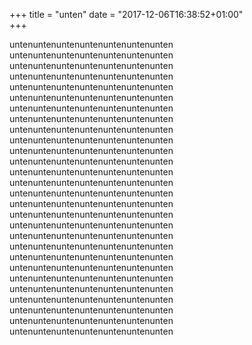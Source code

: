 +++
title = "unten"
date = "2017-12-06T16:38:52+01:00"	
+++

untenuntenuntenuntenuntenuntenunten untenuntenuntenuntenuntenuntenunten untenuntenuntenuntenuntenuntenunten untenuntenuntenuntenuntenuntenunten untenuntenuntenuntenuntenuntenunten untenuntenuntenuntenuntenuntenunten untenuntenuntenuntenuntenuntenunten untenuntenuntenuntenuntenuntenunten untenuntenuntenuntenuntenuntenunten untenuntenuntenuntenuntenuntenunten untenuntenuntenuntenuntenuntenunten untenuntenuntenuntenuntenuntenunten untenuntenuntenuntenuntenuntenunten untenuntenuntenuntenuntenuntenunten untenuntenuntenuntenuntenuntenunten untenuntenuntenuntenuntenuntenunten untenuntenuntenuntenuntenuntenunten untenuntenuntenuntenuntenuntenunten untenuntenuntenuntenuntenuntenunten untenuntenuntenuntenuntenuntenunten untenuntenuntenuntenuntenuntenunten untenuntenuntenuntenuntenuntenunten untenuntenuntenuntenuntenuntenunten untenuntenuntenuntenuntenuntenunten untenuntenuntenuntenuntenuntenunten untenuntenuntenuntenuntenuntenunten untenuntenuntenuntenuntenuntenunten untenuntenuntenuntenuntenuntenunten 